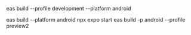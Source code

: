 eas build --profile development --platform android


eas build --platform android 
npx expo start
eas build -p android --profile preview2